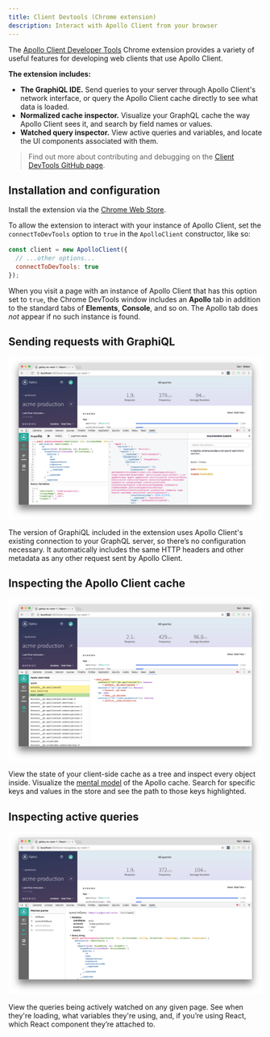 ```yaml
---
title: Client Devtools (Chrome extension)
description: Interact with Apollo Client from your browser
---
```


The [Apollo Client Developer Tools](https://chrome.google.com/webstore/detail/apollo-client-developer-t/jdkknkkbebbapilgoeccciglkfbmbnfm) Chrome extension provides a variety of useful features for developing web clients that use Apollo Client.

**The extension includes:**

 * **The GraphiQL IDE.** Send queries to your server through Apollo Client's network interface, or query the Apollo Client cache directly to see what data is loaded.
 * **Normalized cache inspector.** Visualize your GraphQL cache the way Apollo Client sees it, and search by field names or values.
 * **Watched query inspector.** View active queries and variables, and locate the UI components associated with them.

 > Find out more about contributing and debugging on the [Client DevTools GitHub page](https://github.com/apollographql/apollo-client-devtools).

## Installation and configuration

Install the extension via the [Chrome Web Store](https://chrome.google.com/webstore/detail/apollo-client-developer-t/jdkknkkbebbapilgoeccciglkfbmbnfm).

To allow the extension to interact with your instance of Apollo Client, set the `connectToDevTools` option to `true` in the `ApolloClient` constructor, like so:

```js
const client = new ApolloClient({
  // ...other options...
  connectToDevTools: true
});
```

When you visit a page with an instance of Apollo Client that has this option set to `true`, the Chrome DevTools window includes an **Apollo** tab in addition to the standard tabs of **Elements**, **Console**, and so on. The Apollo tab does _not_ appear if no such instance is found.

## Sending requests with GraphiQL

![GraphiQL Console](../assets/apollo-client-devtools/apollo-devtools-graphiql.png)

The version of GraphiQL included in the extension uses Apollo Client's existing connection to your GraphQL server, so there’s no configuration necessary. It automatically includes the same HTTP headers and other metadata as any other request sent by Apollo Client.

## Inspecting the Apollo Client cache

![Cache Inspector](../assets/apollo-client-devtools/apollo-devtools-store.png)

View the state of your client-side cache as a tree and inspect every object inside. Visualize the [mental model](https://blog.apollographql.com/the-concepts-of-graphql-bc68bd819be3) of the Apollo cache. Search for specific keys and values in the store and see the path to those keys highlighted.

## Inspecting active queries

![Watched Query Inspector](../assets/apollo-client-devtools/apollo-devtools-queries.png)

View the queries being actively watched on any given page. See when they're loading, what variables they're using, and, if you’re using React, which React component they’re attached to. 
